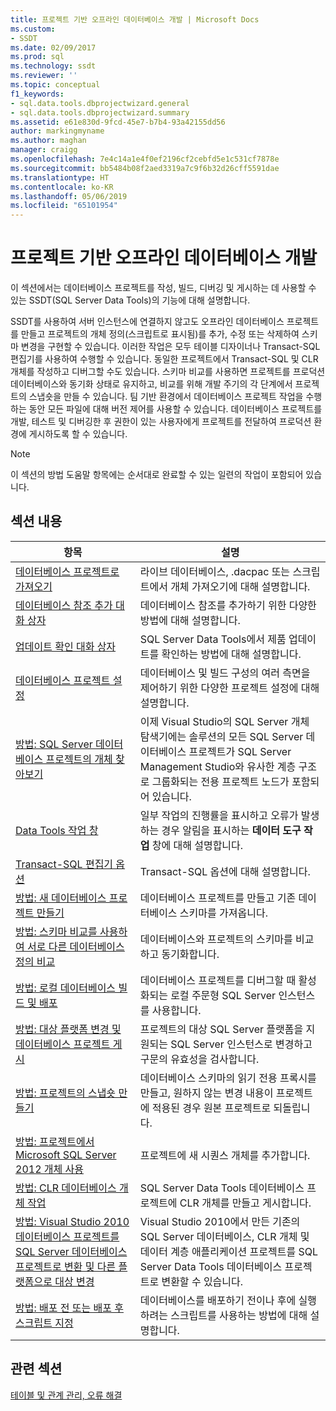 ```yaml
---
title: 프로젝트 기반 오프라인 데이터베이스 개발 | Microsoft Docs
ms.custom:
- SSDT
ms.date: 02/09/2017
ms.prod: sql
ms.technology: ssdt
ms.reviewer: ''
ms.topic: conceptual
f1_keywords:
- sql.data.tools.dbprojectwizard.general
- sql.data.tools.dbprojectwizard.summary
ms.assetid: e61e830d-9fcd-45e7-b7b4-93a42155dd56
author: markingmyname
ms.author: maghan
manager: craigg
ms.openlocfilehash: 7e4c14a1e4f0ef2196cf2cebfd5e1c531cf7878e
ms.sourcegitcommit: bb5484b08f2aed3319a7c9f6b32d26cff5591dae
ms.translationtype: HT
ms.contentlocale: ko-KR
ms.lasthandoff: 05/06/2019
ms.locfileid: "65101954"
---
```

# <a name="project-oriented-offline-database-development"></a>프로젝트 기반 오프라인 데이터베이스 개발
이 섹션에서는 데이터베이스 프로젝트를 작성, 빌드, 디버깅 및 게시하는 데 사용할 수 있는 SSDT(SQL Server Data Tools)의 기능에 대해 설명합니다.  
  
SSDT를 사용하여 서버 인스턴스에 연결하지 않고도 오프라인 데이터베이스 프로젝트를 만들고 프로젝트의 개체 정의(스크립트로 표시됨)를 추가, 수정 또는 삭제하여 스키마 변경을 구현할 수 있습니다. 이러한 작업은 모두 테이블 디자이너나 Transact\-SQL 편집기를 사용하여 수행할 수 있습니다. 동일한 프로젝트에서 Transact\-SQL 및 CLR 개체를 작성하고 디버그할 수도 있습니다. 스키마 비교를 사용하면 프로젝트를 프로덕션 데이터베이스와 동기화 상태로 유지하고, 비교를 위해 개발 주기의 각 단계에서 프로젝트의 스냅숏을 만들 수 있습니다. 팀 기반 환경에서 데이터베이스 프로젝트 작업을 수행하는 동안 모든 파일에 대해 버전 제어를 사용할 수 있습니다. 데이터베이스 프로젝트를 개발, 테스트 및 디버깅한 후 권한이 있는 사용자에게 프로젝트를 전달하여 프로덕션 환경에 게시하도록 할 수 있습니다.  
  
> [!NOTE]  
> 이 섹션의 방법 도움말 항목에는 순서대로 완료할 수 있는 일련의 작업이 포함되어 있습니다.  
  
## <a name="in-this-section"></a>섹션 내용  
  
|항목|설명|  
|---------|---------------|  
|[데이터베이스 프로젝트로 가져오기](../ssdt/import-into-a-database-project.md)|라이브 데이터베이스, .dacpac 또는 스크립트에서 개체 가져오기에 대해 설명합니다.|  
|[데이터베이스 참조 추가 대화 상자](../ssdt/add-database-reference-dialog-box.md)|데이터베이스 참조를 추가하기 위한 다양한 방법에 대해 설명합니다.|  
|[업데이트 확인 대화 상자](../ssdt/check-for-updates-dialog-box.md)|SQL Server Data Tools에서 제품 업데이트를 확인하는 방법에 대해 설명합니다.|  
|[데이터베이스 프로젝트 설정](../ssdt/database-project-settings.md)|데이터베이스 및 빌드 구성의 여러 측면을 제어하기 위한 다양한 프로젝트 설정에 대해 설명합니다.|  
|[방법: SQL Server 데이터베이스 프로젝트의 개체 찾아보기](../ssdt/how-to-browse-objects-in-a-sql-server-database-project.md)|이제 Visual Studio의 SQL Server 개체 탐색기에는 솔루션의 모든 SQL Server 데이터베이스 프로젝트가 SQL Server Management Studio와 유사한 계층 구조로 그룹화되는 전용 프로젝트 노드가 포함되어 있습니다.|  
|[Data Tools 작업 창](../ssdt/data-tools-operations-window.md)|일부 작업의 진행률을 표시하고 오류가 발생하는 경우 알림을 표시하는 **데이터 도구 작업** 창에 대해 설명합니다.|  
|[Transact-SQL 편집기 옵션](../ssdt/transact-sql-editor-options.md)|Transact\-SQL 옵션에 대해 설명합니다.|  
|[방법: 새 데이터베이스 프로젝트 만들기](../ssdt/how-to-create-a-new-database-project.md)|데이터베이스 프로젝트를 만들고 기존 데이터베이스 스키마를 가져옵니다.|  
|[방법: 스키마 비교를 사용하여 서로 다른 데이터베이스 정의 비교](../ssdt/how-to-use-schema-compare-to-compare-different-database-definitions.md)|데이터베이스와 프로젝트의 스키마를 비교하고 동기화합니다.|  
|[방법: 로컬 데이터베이스 빌드 및 배포](../ssdt/how-to-build-and-deploy-to-a-local-database.md)|데이터베이스 프로젝트를 디버그할 때 활성화되는 로컬 주문형 SQL Server 인스턴스를 사용합니다.|  
|[방법: 대상 플랫폼 변경 및 데이터베이스 프로젝트 게시](../ssdt/how-to-change-target-platform-and-publish-a-database-project.md)|프로젝트의 대상 SQL Server 플랫폼을 지원되는 SQL Server 인스턴스로 변경하고 구문의 유효성을 검사합니다.|  
|[방법: 프로젝트의 스냅숏 만들기](../ssdt/how-to-create-a-snapshot-of-a-project.md)|데이터베이스 스키마의 읽기 전용 프록시를 만들고, 원하지 않는 변경 내용이 프로젝트에 적용된 경우 원본 프로젝트로 되돌립니다.|  
|[방법: 프로젝트에서 Microsoft SQL Server 2012 개체 사용](../ssdt/how-to-use-microsoft-sql-server-2012-objects-in-your-project.md)|프로젝트에 새 시퀀스 개체를 추가합니다.|  
|[방법: CLR 데이터베이스 개체 작업](../ssdt/how-to-work-with-clr-database-objects.md)|SQL Server Data Tools 데이터베이스 프로젝트에 CLR 개체를 만들고 게시합니다.|  
|[방법: Visual Studio 2010 데이터베이스 프로젝트를 SQL Server 데이터베이스 프로젝트로 변환 및 다른 플랫폼으로 대상 변경](../ssdt/how-to-convert-visual-studio-2010-database-projects-to-ssql-server-projects.md)|Visual Studio 2010에서 만든 기존의 SQL Server 데이터베이스, CLR 개체 및 데이터 계층 애플리케이션 프로젝트를 SQL Server Data Tools 데이터베이스 프로젝트로 변환할 수 있습니다.|  
|[방법: 배포 전 또는 배포 후 스크립트 지정](../ssdt/how-to-specify-predeployment-or-postdeployment-scripts.md)|데이터베이스를 배포하기 전이나 후에 실행하려는 스크립트를 사용하는 방법에 대해 설명합니다.|  
  
## <a name="related-sections"></a>관련 섹션  
[테이블 및 관계 관리, 오류 해결](../ssdt/manage-tables-relationships-and-fix-errors.md)  
  

